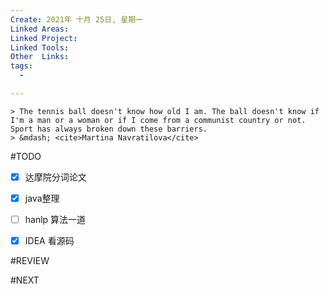 ```yaml
---
Create: 2021年 十月 25日, 星期一
Linked Areas: 
Linked Project:
Linked Tools: 
Other  Links: 
tags: 
  - 

---
```

```ad-quote
> The tennis ball doesn't know how old I am. The ball doesn't know if I'm a man or a woman or if I come from a communist country or not. Sport has always broken down these barriers.
> &mdash; <cite>Martina Navratilova</cite>
```

#TODO 
- [x] 达摩院分词论文
- [x] java整理
- [ ] hanlp 算法一道
- [x] IDEA 看源码






#REVIEW






#NEXT

